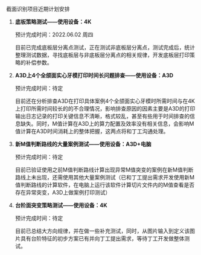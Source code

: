 截面识别项目近期计划安排

1. **底板策略测试——使用设备：4K**

   预计完成时间：2022.06.02 周四

   目前已完成底板层分离点测试，正在测试非底板层分离点，测试完成后，统计整理测试数据，寻找底板层与非底板层分离点的相关规律，开发底板层打印策略的补偿参数。

2. **A3D上4个全颌面实心牙模打印时间长问题排查——使用设备：A3D**

   预计完成时间：待定

   目前还在分析排查A3D在打印具体案例4个全颌面实心牙模时所需时间与在4K上打印所需时间较长的的不合理情况，影响排查原因的因素主要是A3D的打印输出日志记录的打印关键信息不清晰，格式较乱，甚至有些用于时间排查的信息缺失。同时，M值计算在A3D上的算力配置及效率没有相关信息，会影响M值计算在A3D时间消耗上的整体把握，这两点将和丁工沟通处理。

3. **新M值判断路线的大量案例测试——使用设备：A3D+电脑**

   预计完成时间：待定

   目前已验证使用之前M值判断路线计算出现异常M值突变的案例在新M值判断路线上未出现，还需使用其他大量案例测试（已和丁工提出需求开发使用新M值判断路线的计算软件，在电脑上运行该软件计算切片文件内的M值查看是否存在异常突变，A3D上做案例打印测试）

4. **台阶面突变策略测试——使用设备：4K**

   预计完成时间：待定

   目前已总结大方向规律，并在做一些补充测试，同时，从图片输入到定义该图片具有台阶特征的初步方案已有并向丁工提出需求，等待丁工开发做整体测试。
